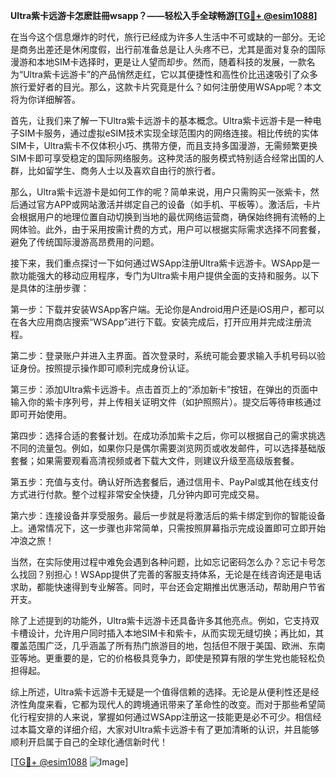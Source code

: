 **Ultra紫卡远游卡怎麽註冊wsapp？——轻松入手全球畅游[[TG💪+ @esim1088](https://t.me/s/esim1088)]**

在当今这个信息爆炸的时代，旅行已经成为许多人生活中不可或缺的一部分。无论是商务出差还是休闲度假，出行前准备总是让人头疼不已，尤其是面对复杂的国际漫游和本地SIM卡选择时，更是让人望而却步。然而，随着科技的发展，一款名为“Ultra紫卡远游卡”的产品悄然走红，它以其便捷性和高性价比迅速吸引了众多旅行爱好者的目光。那么，这款卡片究竟是什么？如何注册使用WSApp呢？本文将为你详细解答。

首先，让我们来了解一下Ultra紫卡远游卡的基本概念。Ultra紫卡远游卡是一种电子SIM卡服务，通过虚拟eSIM技术实现全球范围内的网络连接。相比传统的实体SIM卡，Ultra紫卡不仅体积小巧、携带方便，而且支持多国漫游，无需频繁更换SIM卡即可享受稳定的国际网络服务。这种灵活的服务模式特别适合经常出国的人群，比如留学生、商务人士以及喜欢自由行的旅行者。

那么，Ultra紫卡远游卡是如何工作的呢？简单来说，用户只需购买一张紫卡，然后通过官方APP或网站激活并绑定自己的设备（如手机、平板等）。激活后，卡片会根据用户的地理位置自动切换到当地的最优网络运营商，确保始终拥有流畅的上网体验。此外，由于采用按需计费的方式，用户可以根据实际需求选择不同套餐，避免了传统国际漫游高昂费用的问题。

接下来，我们重点探讨一下如何通过WSApp注册Ultra紫卡远游卡。WSApp是一款功能强大的移动应用程序，专门为Ultra紫卡用户提供全面的支持和服务。以下是具体的注册步骤：

第一步：下载并安装WSApp客户端。无论你是Android用户还是iOS用户，都可以在各大应用商店搜索“WSApp”进行下载。安装完成后，打开应用并完成注册流程。

第二步：登录账户并进入主界面。首次登录时，系统可能会要求输入手机号码以验证身份。按照提示操作即可顺利完成身份认证。

第三步：添加Ultra紫卡远游卡。点击首页上的“添加新卡”按钮，在弹出的页面中输入你的紫卡序列号，并上传相关证明文件（如护照照片）。提交后等待审核通过即可开始使用。

第四步：选择合适的套餐计划。在成功添加紫卡之后，你可以根据自己的需求挑选不同的流量包。例如，如果你只是偶尔需要浏览网页或收发邮件，可以选择基础版套餐；如果需要观看高清视频或者下载大文件，则建议升级至高级版套餐。

第五步：充值与支付。确认好所选套餐后，通过信用卡、PayPal或其他在线支付方式进行付款。整个过程非常安全快捷，几分钟内即可完成交易。

第六步：连接设备并享受服务。最后一步就是将激活后的紫卡绑定到你的智能设备上。通常情况下，这一步骤也非常简单，只需按照屏幕指示完成设置即可立即开始冲浪之旅！

当然，在实际使用过程中难免会遇到各种问题，比如忘记密码怎么办？忘记卡号怎么找回？别担心！WSApp提供了完善的客服支持体系，无论是在线咨询还是电话求助，都能快速得到专业解答。同时，平台还会定期推出优惠活动，帮助用户节省开支。

除了上述提到的功能外，Ultra紫卡远游卡还具备许多其他亮点。例如，它支持双卡槽设计，允许用户同时插入本地SIM卡和紫卡，从而实现无缝切换；再比如，其覆盖范围广泛，几乎涵盖了所有热门旅游目的地，包括但不限于美国、欧洲、东南亚等地。更重要的是，它的价格极具竞争力，即使是预算有限的学生党也能轻松负担得起。

综上所述，Ultra紫卡远游卡无疑是一个值得信赖的选择。无论是从便利性还是经济性角度来看，它都为现代人的跨境通讯带来了革命性的改变。而对于那些希望简化行程安排的人来说，掌握如何通过WSApp注册这一技能更是必不可少。相信经过本篇文章的详细介绍，大家对Ultra紫卡远游卡有了更加清晰的认识，并且能够顺利开启属于自己的全球化通信新时代！

[[TG💪+ @esim1088](https://t.me/s/esim1088) ![Image](https://i.postimg.cc/4NQfJmqS/Snipaste-2025-05-13-00-14-12.png)]